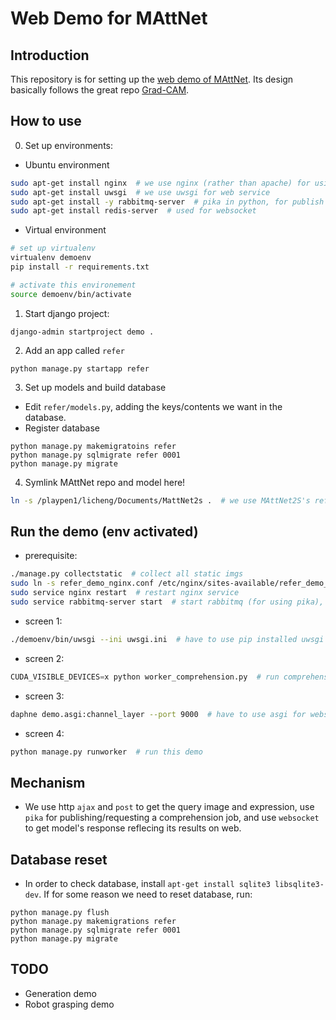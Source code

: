 # Web Demo for MAttNet

## Introduction
This repository is for setting up the [web demo of MAttNet](http://vision2.cs.unc.edu/refer/).
Its design basically follows the great repo [Grad-CAM](https://github.com/Cloud-CV/Grad-CAM/).

## How to use
0) Set up environments: 
- Ubuntu environment
```bash
sudo apt-get install nginx  # we use nginx (rather than apache) for using websocket
sudo apt-get install uwsgi  # we use uwsgi for web service
sudo apt-get install -y rabbitmq-server  # pika in python, for publish and request
sudo apt-get install redis-server  # used for websocket
```
- Virtual environment
```bash
# set up virtualenv
virtualenv demoenv
pip install -r requirements.txt
```
```bash
# activate this environement
source demoenv/bin/activate
```
1) Start django project:
```
django-admin startproject demo .
```
2) Add an app called `refer`
```
python manage.py startapp refer
```
3) Set up models and build database
- Edit `refer/models.py`, adding the keys/contents we want in the database.
- Register database
```
python manage.py makemigratoins refer
python manage.py sqlmigrate refer 0001
python manage.py migrate
```
4) Symlink MAttNet repo and model here!
```bash
ln -s /playpen1/licheng/Documents/MattNet2s .  # we use MAttNet2S's refcoco+genome model
```

## Run the demo (env activated)
- prerequisite:
```bash
./manage.py collectstatic  # collect all static imgs
sudo ln -s refer_demo_nginx.conf /etc/nginx/sites-available/refer_demo_nginx.conf  # symlink nginx setting
sudo service nginx restart  # restart nginx service
sudo service rabbitmq-server start  # start rabbitmq (for using pika), everytime after server rebooting
```
- screen 1:
```bash
./demoenv/bin/uwsgi --ini uwsgi.ini  # have to use pip installed uwsgi somehow...
```
- screen 2:
```python
CUDA_VISIBLE_DEVICES=x python worker_comprehension.py  # run comprehension callback, waiting for request from refer/sender
```
- screen 3:
```bash
daphne demo.asgi:channel_layer --port 9000  # have to use asgi for websocket
```
- screen 4:
```python
python manage.py runworker  # run this demo
```

## Mechanism
- We use http `ajax` and `post` to get the query image and expression, use `pika` for publishing/requesting a comprehension job, and use `websocket` to get model's response reflecing its results on web.

## Database reset
- In order to check database, install ``apt-get install sqlite3 libsqlite3-dev``. If for some reason we need to reset database, run:
```
python manage.py flush
python manage.py makemigrations refer
python manage.py sqlmigrate refer 0001
python manage.py migrate
```

## TODO
- Generation demo
- Robot grasping demo